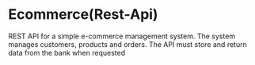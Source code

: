# Ecommerce(Rest-Api)
REST API for a simple e-commerce management system. The system manages customers, products and orders. The API must store and return data from the bank when requested
